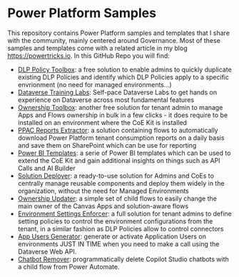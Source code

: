 # Power Platform Samples
This repository contains Power Platform samples and templates that I share with the community, mainly centered around Governance.
Most of these samples and templates come with a related article in my blog https://powertricks.io.
In this GitHub Repo you will find:
- [DLP Policy Toolbox](https://github.com/ValentinMaz/Power-Platform-Samples/tree/main/DLP%20Policy%20Toolbox): a free solution to enable admins to quickly duplicate existing DLP Policies and identify which DLP Policies apply to a specific envrionment (no need for managed environments...)
- [Dataverse Training Labs](https://github.com/ValentinMaz/Power-Platform-Samples/tree/main/Dataverse%20Training%20Labs): Self-pace Dataverse Labs to get hands on experience on Dataverse across most fundamental features
- [Ownership Toolbox](https://github.com/ValentinMaz/Power-Platform-Samples/tree/main/Ownership%20Toolbox): another free solution for tenant admin to manage Apps and Flows ownership in bulk in a few clicks - it does require to be installed on an environment where the CoE Kit is installed
- [PPAC Reports Extractor](https://github.com/ValentinMaz/Power-Platform-Samples/tree/main/PPAC%20Reports%20Extractor): a solution containing flows to automatically download Power Platform tenant consumption reports on a daily basis and save them on SharePoint which can be use for reporting
- [Power BI Templates](https://github.com/ValentinMaz/Power-Platform-Samples/tree/main/PowerBI%20Templates): a serie of Power BI templates which can be used to extend the CoE Kit and gain additional insights on things such as API Calls and AI Builder
- [Solution Deployer](https://github.com/ValentinMaz/Power-Platform-Samples/tree/main/Solution%20Deployer): a ready-to-use solution for Admins and CoEs to centrally manage reusable components and deploy them widely in the organization, without the need for Managed Environments
- [Ownership Updater](https://github.com/ValentinMaz/Power-Platform-Samples/tree/main/Ownership%20Updater): a simple set of child flows to easily change the main owner of the Canvas Apps and solution-aware flows
- [Environment Settings Enforcer](https://github.com/ValentinMaz/Power-Platform-Samples/tree/main/Environment%20Settings%20Enforcer/): a full solution for tenant admins to define setting policies to control the environment configurations from the tenant, in a similar fashion as DLP Policies allow to control connectors
- [App Users Generator](https://github.com/ValentinMaz/Power-Platform-Samples/tree/main/App%20Users%20Generator/): generate or activate Application Users on environments JUST IN TIME when you need to make a call using the Dataverse Web API.
- [Chatbot Remover](https://github.com/ValentinMaz/Power-Platform-Samples/tree/main/Chatbot%20Remover/): programmatically delete Copilot Studio chatbots with a child flow from Power Automate.